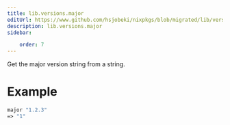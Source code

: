 ```yaml
---
title: lib.versions.major
editUrl: https://www.github.com/hsjobeki/nixpkgs/blob/migrated/lib/versions.nix#L30C11
description: lib.versions.major
sidebar:

    order: 7
---
```


Get the major version string from a string.

# Example

```nix
major "1.2.3"
=> "1"
```



